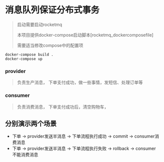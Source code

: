 

# 消息队列保证分布式事务

> 启动需要启动rocketmq
>
> 本项目提供docker-compose启动脚本[rocketmq_dockercomposefile]
>
> 需要适当修改compose中的配置项 
```
docker-compose build .
docker-compose up
```

### provider
> 负责生产消息， 下单支付成功，做一些事情，发短信、处理订单等

### consumer
> 负责消费消息， 下单支付成功后，清空购物车，


## 分别演示两个场景
* 下单 -> provider发送半消息 -> 下单流程执行成功 -> commit -> consumer消费消息
* 下单 -> provider发送半消息 -> 下单流程执行失败 -> rollback -> consumer不能消费消息


